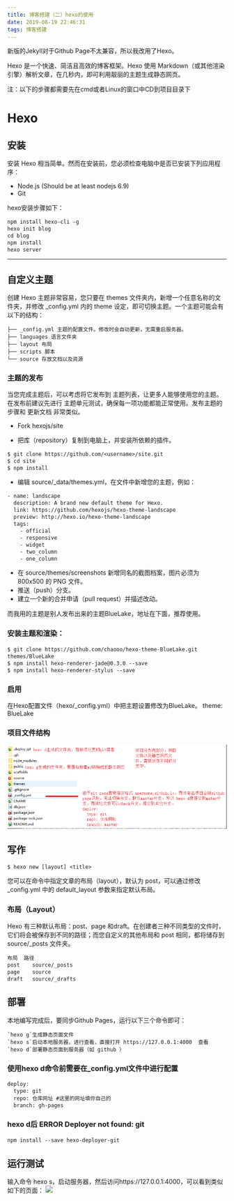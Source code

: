 ```yaml
---
title: 博客搭建（二）hexo的使用
date: 2019-08-19 22:46:31
tags: 博客搭建
---
```

新版的Jekyll对于Github Page不太兼容，所以我改用了Hexo。

Hexo 是一个快速、简洁且高效的博客框架。Hexo 使用 Markdown（或其他渲染引擎）解析文章，在几秒内，即可利用靓丽的主题生成静态网页。

注：以下的步骤都需要先在cmd或者Linux的窗口中CD到项目目录下
# Hexo  
  
  
## 安装
安装 Hexo 相当简单。然而在安装前，您必须检查电脑中是否已安装下列应用程序：
+ Node.js (Should be at least nodejs 6.9)
+ Git

hexo安装步骤如下：
```
npm install hexo-cli -g
hexo init blog
cd blog
npm install
hexo server
```
---


## 自定义主题
创建 Hexo 主题非常容易，您只要在 themes 文件夹内，新增一个任意名称的文件夹，并修改 _config.yml 内的 theme 设定，即可切换主题。一个主题可能会有以下的结构：
```
├── _config.yml 主题的配置文件。修改时会自动更新，无需重启服务器。
├── languages 语言文件夹
├── layout 布局
├── scripts 脚本
└── source 存放文档以及资源
```

### 主题的发布
当您完成主题后，可以考虑将它发布到 主题列表，让更多人能够使用您的主题。在发布前建议先进行 主题单元测试，确保每一项功能都能正常使用。发布主题的步骤和 更新文档 非常类似。

+ Fork hexojs/site

+ 把库（repository）复制到电脑上，并安装所依赖的插件。
```
$ git clone https://github.com/<username>/site.git
$ cd site
$ npm install
```

+ 编辑 source/_data/themes.yml，在文件中新增您的主题，例如：
```
- name: landscape
  description: A brand new default theme for Hexo.
  link: https://github.com/hexojs/hexo-theme-landscape
  preview: http://hexo.io/hexo-theme-landscape
  tags:
    - official
    - responsive
    - widget
    - two_column
    - one_column
```
+ 在 source/themes/screenshots 新增同名的截图档案，图片必须为 800x500 的 PNG 文件。
+ 推送（push）分支。
+ 建立一个新的合并申请（pull request）并描述改动。

而我用的主题是别人发布出来的主题BlueLake，地址在下面，推荐使用。

### 安装主题和渲染：
```
$ git clone https://github.com/chaooo/hexo-theme-BlueLake.git themes/BlueLake
$ npm install hexo-renderer-jade@0.3.0 --save
$ npm install hexo-renderer-stylus --save
```

### 启用
在Hexo配置文件（hexo/_config.yml）中把主题设置修改为BlueLake。
theme: BlueLake

### 项目文件结构
![](/image/19819/name6.png)


## 写作
```
$ hexo new [layout] <title>
```

您可以在命令中指定文章的布局（layout），默认为 post，可以通过修改 _config.yml 中的 default_layout 参数来指定默认布局。

### 布局（Layout）
Hexo 有三种默认布局：post、page 和draft。在创建者三种不同类型的文件时，它们将会被保存到不同的路径；而您自定义的其他布局和 post 相同，都将储存到 source/_posts 文件夹。

```
布局	路径
post	source/_posts
page	source
draft	source/_drafts
```


## 部署
本地编写完成后，要同步Github Pages，运行以下三个命令即可：
```
`hexo g`生成静态页面文件
`hexo s`启动本地服务器，进行查看，直接打开 https://127.0.0.1:4000  查看
`hexo d`部署静态页面到服务器（如 github ）
```

### 使用hexo d命令前需要在_config.yml文件中进行配置
```
deploy:
  type: git
  repo: 仓库网址 #这里的网址填你自己的
  branch: gh-pages 
```

### hexo d后 ERROR Deployer not found: git 
```npm install --save hexo-deployer-git```

## 运行测试

输入命令 hexo s，启动服务器，然后访问https://127.0.0.1:4000，可以看到类似如下的页面：
![](/image/19819/name5.png)
